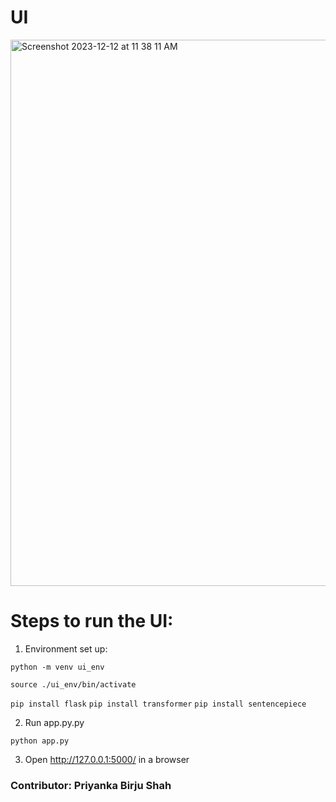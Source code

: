 # UI
<img width="874" alt="Screenshot 2023-12-12 at 11 38 11 AM" src="https://github.com/ankdeshm/Text-to-SQL/assets/145494439/24317d46-c383-44ea-b5c1-fa359092f645">


# Steps to run the UI:
1. Environment set up:

  ```python -m venv ui_env```
  
  ```source ./ui_env/bin/activate```

  ```pip install flask```
  ```pip install transformer```
  ```pip install sentencepiece```

2. Run app.py.py

  ```python app.py```
  
3. Open http://127.0.0.1:5000/ in a browser 


### Contributor: Priyanka Birju Shah
